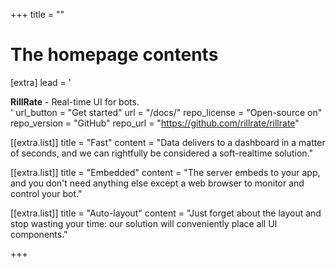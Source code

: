 +++
title = ""


# The homepage contents
[extra]
lead = '<div class="fs-3 mb-5"><b>RillRate</b> - Real-time UI for bots.</div>'
url_button = "Get started"
url = "/docs/"
repo_license = "Open-source on"
repo_version = "GitHub"
repo_url = "https://github.com/rillrate/rillrate"

[[extra.list]]
title = "Fast"
content = "Data delivers to a dashboard in a matter of seconds, and we can rightfully be considered a soft-realtime solution."

[[extra.list]]
title = "Embedded"
content = "The server embeds to your app, and you don't need anything else except a web browser to monitor and control your bot."

[[extra.list]]
title = "Auto-layout"
content = "Just forget about the layout and stop wasting your time: our solution will conveniently place all UI components."

+++
